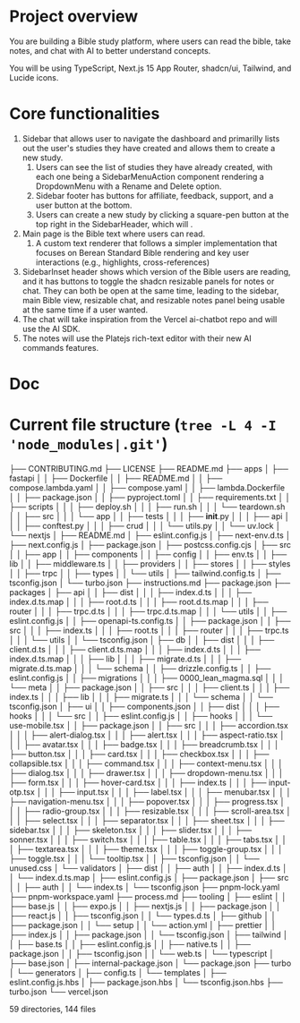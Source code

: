 # Project overview

You are building a Bible study platform, where users can read the bible, take notes, and chat with AI to better understand concepts.

You will be using TypeScript, Next.js 15 App Router, shadcn/ui, Tailwind, and Lucide icons.

# Core functionalities

1. Sidebar that allows user to navigate the dashboard and primarilly lists out the user's studies they have created and allows them to create a new study.
   1. Users can see the list of studies they have already created, with each one being a SidebarMenuAction component rendering a DropdownMenu with a Rename and Delete option.
   2. Sidebar footer has buttons for affiliate, feedback, support, and a user button at the bottom.
   3. Users can create a new study by clicking a square-pen button at the top right in the SidebarHeader, which will .
2. Main page is the Bible text where users can read.
   1. A custom text renderer that follows a simpler implementation that focuses on Berean Standard Bible rendering and key user interactions (e.g., highlights, cross-references)
3. SidebarInset header shows which version of the Bible users are reading, and it has buttons to toggle the shadcn resizable panels for notes or chat. They can both be open at the same time, leading to the sidebar, main Bible view, resizable chat, and resizable notes panel being usable at the same time if a user wanted.
4. The chat will take inspiration from the Vercel ai-chatbot repo and will use the AI SDK.
5. The notes will use the Platejs rich-text editor with their new AI commands features.

# Doc

# Current file structure (`tree -L 4 -I 'node_modules|.git'`)

├── CONTRIBUTING.md
├── LICENSE
├── README.md
├── apps
│ ├── fastapi
│ │ ├── Dockerfile
│ │ ├── README.md
│ │ ├── compose.lambda.yaml
│ │ ├── compose.yaml
│ │ ├── lambda.Dockerfile
│ │ ├── package.json
│ │ ├── pyproject.toml
│ │ ├── requirements.txt
│ │ ├── scripts
│ │ │ ├── deploy.sh
│ │ │ ├── run.sh
│ │ │ └── teardown.sh
│ │ ├── src
│ │ │ └── app
│ │ ├── tests
│ │ │ ├── **init**.py
│ │ │ ├── api
│ │ │ ├── conftest.py
│ │ │ ├── crud
│ │ │ └── utils.py
│ │ └── uv.lock
│ └── nextjs
│ ├── README.md
│ ├── eslint.config.js
│ ├── next-env.d.ts
│ ├── next.config.js
│ ├── package.json
│ ├── postcss.config.cjs
│ ├── src
│ │ ├── app
│ │ ├── components
│ │ ├── config
│ │ ├── env.ts
│ │ ├── lib
│ │ ├── middleware.ts
│ │ ├── providers
│ │ ├── stores
│ │ ├── styles
│ │ ├── trpc
│ │ ├── types
│ │ └── utils
│ ├── tailwind.config.ts
│ ├── tsconfig.json
│ └── turbo.json
├── instructions.md
├── package.json
├── packages
│ ├── api
│ │ ├── dist
│ │ │ ├── index.d.ts
│ │ │ ├── index.d.ts.map
│ │ │ ├── root.d.ts
│ │ │ ├── root.d.ts.map
│ │ │ ├── router
│ │ │ ├── trpc.d.ts
│ │ │ ├── trpc.d.ts.map
│ │ │ └── utils
│ │ ├── eslint.config.js
│ │ ├── openapi-ts.config.ts
│ │ ├── package.json
│ │ ├── src
│ │ │ ├── index.ts
│ │ │ ├── root.ts
│ │ │ ├── router
│ │ │ ├── trpc.ts
│ │ │ └── utils
│ │ └── tsconfig.json
│ ├── db
│ │ ├── dist
│ │ │ ├── client.d.ts
│ │ │ ├── client.d.ts.map
│ │ │ ├── index.d.ts
│ │ │ ├── index.d.ts.map
│ │ │ ├── lib
│ │ │ ├── migrate.d.ts
│ │ │ ├── migrate.d.ts.map
│ │ │ └── schema
│ │ ├── drizzle.config.ts
│ │ ├── eslint.config.js
│ │ ├── migrations
│ │ │ ├── 0000_lean_magma.sql
│ │ │ └── meta
│ │ ├── package.json
│ │ ├── src
│ │ │ ├── client.ts
│ │ │ ├── index.ts
│ │ │ ├── lib
│ │ │ ├── migrate.ts
│ │ │ └── schema
│ │ └── tsconfig.json
│ ├── ui
│ │ ├── components.json
│ │ ├── dist
│ │ │ ├── hooks
│ │ │ └── src
│ │ ├── eslint.config.js
│ │ ├── hooks
│ │ │ └── use-mobile.tsx
│ │ ├── package.json
│ │ ├── src
│ │ │ ├── accordion.tsx
│ │ │ ├── alert-dialog.tsx
│ │ │ ├── alert.tsx
│ │ │ ├── aspect-ratio.tsx
│ │ │ ├── avatar.tsx
│ │ │ ├── badge.tsx
│ │ │ ├── breadcrumb.tsx
│ │ │ ├── button.tsx
│ │ │ ├── card.tsx
│ │ │ ├── checkbox.tsx
│ │ │ ├── collapsible.tsx
│ │ │ ├── command.tsx
│ │ │ ├── context-menu.tsx
│ │ │ ├── dialog.tsx
│ │ │ ├── drawer.tsx
│ │ │ ├── dropdown-menu.tsx
│ │ │ ├── form.tsx
│ │ │ ├── hover-card.tsx
│ │ │ ├── index.ts
│ │ │ ├── input-otp.tsx
│ │ │ ├── input.tsx
│ │ │ ├── label.tsx
│ │ │ ├── menubar.tsx
│ │ │ ├── navigation-menu.tsx
│ │ │ ├── popover.tsx
│ │ │ ├── progress.tsx
│ │ │ ├── radio-group.tsx
│ │ │ ├── resizable.tsx
│ │ │ ├── scroll-area.tsx
│ │ │ ├── select.tsx
│ │ │ ├── separator.tsx
│ │ │ ├── sheet.tsx
│ │ │ ├── sidebar.tsx
│ │ │ ├── skeleton.tsx
│ │ │ ├── slider.tsx
│ │ │ ├── sonner.tsx
│ │ │ ├── switch.tsx
│ │ │ ├── table.tsx
│ │ │ ├── tabs.tsx
│ │ │ ├── textarea.tsx
│ │ │ ├── theme.tsx
│ │ │ ├── toggle-group.tsx
│ │ │ ├── toggle.tsx
│ │ │ └── tooltip.tsx
│ │ ├── tsconfig.json
│ │ └── unused.css
│ └── validators
│ ├── dist
│ │ ├── auth
│ │ ├── index.d.ts
│ │ └── index.d.ts.map
│ ├── eslint.config.js
│ ├── package.json
│ ├── src
│ │ ├── auth
│ │ └── index.ts
│ └── tsconfig.json
├── pnpm-lock.yaml
├── pnpm-workspace.yaml
├── process.md
├── tooling
│ ├── eslint
│ │ ├── base.js
│ │ ├── expo.js
│ │ ├── nextjs.js
│ │ ├── package.json
│ │ ├── react.js
│ │ ├── tsconfig.json
│ │ └── types.d.ts
│ ├── github
│ │ ├── package.json
│ │ └── setup
│ │ └── action.yml
│ ├── prettier
│ │ ├── index.js
│ │ ├── package.json
│ │ └── tsconfig.json
│ ├── tailwind
│ │ ├── base.ts
│ │ ├── eslint.config.js
│ │ ├── native.ts
│ │ ├── package.json
│ │ ├── tsconfig.json
│ │ └── web.ts
│ └── typescript
│ ├── base.json
│ ├── internal-package.json
│ └── package.json
├── turbo
│ └── generators
│ ├── config.ts
│ └── templates
│ ├── eslint.config.js.hbs
│ ├── package.json.hbs
│ └── tsconfig.json.hbs
├── turbo.json
└── vercel.json

59 directories, 144 files
